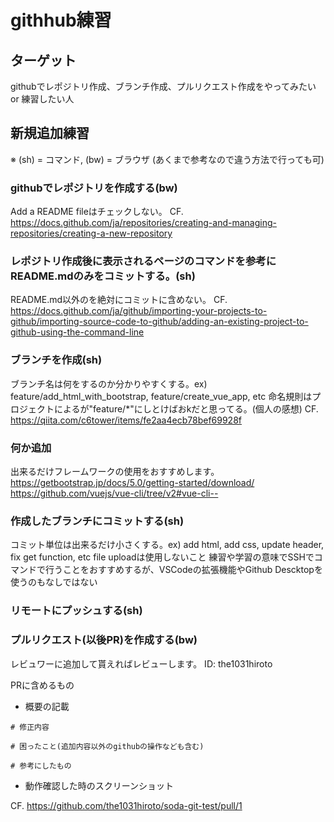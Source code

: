 # githhub練習
## ターゲット
githubでレポジトリ作成、ブランチ作成、プルリクエスト作成をやってみたい or 練習したい人

## 新規追加練習
※ (sh) = コマンド, (bw) = ブラウザ (あくまで参考なので違う方法で行っても可)
### githubでレポジトリを作成する(bw) 
Add a README fileはチェックしない。
CF. https://docs.github.com/ja/repositories/creating-and-managing-repositories/creating-a-new-repository

### レポジトリ作成後に表示されるページのコマンドを参考にREADME.mdのみをコミットする。(sh)
README.md以外のを絶対にコミットに含めない。
CF. https://docs.github.com/ja/github/importing-your-projects-to-github/importing-source-code-to-github/adding-an-existing-project-to-github-using-the-command-line

### ブランチを作成(sh)
ブランチ名は何をするのか分かりやすくする。ex) feature/add_html_with_bootstrap, feature/create_vue_app, etc
命名規則はプロジェクトによるが"feature/*"にしとけばおkだと思ってる。(個人の感想)
CF. https://qiita.com/c6tower/items/fe2aa4ecb78bef69928f

### 何か追加
出来るだけフレームワークの使用をおすすめします。
https://getbootstrap.jp/docs/5.0/getting-started/download/
https://github.com/vuejs/vue-cli/tree/v2#vue-cli--


### 作成したブランチにコミットする(sh)
コミット単位は出来るだけ小さくする。ex) add html, add css, update header, fix get function, etc
file uploadは使用しないこと
練習や学習の意味でSSHでコマンドで行うことをおすすめするが、VSCodeの拡張機能やGithub Descktopを使うのもなしではない

### リモートにプッシュする(sh)

### プルリクエスト(以後PR)を作成する(bw) 
レビュワーに追加して貰えればレビューします。
ID: the1031hiroto

PRに含めるもの
- 概要の記載
```
# 修正内容

# 困ったこと(追加内容以外のgithubの操作なども含む)

# 参考にしたもの
```
- 動作確認した時のスクリーンショット

CF. https://github.com/the1031hiroto/soda-git-test/pull/1

